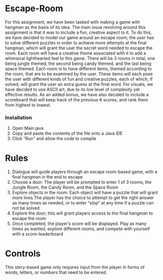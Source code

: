 # Escape-Room

For this assignment, we have been tasked with making a game with hangman as the basis of its idea. The main issue revolving around this assignment is that it was to include a fun, creative aspect to it. To do this, we have decided to model our game around an escape room; the user has to solve different puzzles in order to achieve more attempts at the final hangman, which will grant the user the secret word needed to escape the room.  Each room will have a creative theme associated with it to add a whimsical lighthearted feel to this game. There will be 3 rooms in total, one being jungle themed, the second being candy themed, and the last being space themed. Each room is to have different items, themed according to the room, that are to be examined by the user. These items will each pose the user with different kinds of fun and creative puzzles, each of which, if solved, will grant the user an extra guess at the final word. For visuals, we have decided to use ASCII art, due to its low level of complexity yet effective results. As an added bonus, we have also decided to include a scoreboard that will keep track of the previous 6 scores, and rank them from highest to lowest. 

### Installation

1. Open Main.java
2. Copy and paste the contents of the file onto a Java IDE
3. Click "Run" and allow the code to compile

# Rules

1. Dialogue will guide players through an escape room-based game, with a final hangman in the end to escape
2. Choose a door: The player will be prompted to enter 1 of 3 rooms; the Jungle Room, the Candy Room, and the Space Room
3. Explore objects in the room: Each object will have a puzzle that will grant more lives
The player has the choice to attempt to get the right answer as many times as needed, or to enter “stop” at any time if a puzzle can not be solved
4. Explore the door; this will grant players access to the final hangman to escape the room
5. Once completed, the player’s score will be displayed. Play as many times as wanted, explore different rooms, and compete with yourself with a score-leaderboard

# Controls

This story-based game only requires input from the player in forms of words, letters, or numbers that need to be entered.



